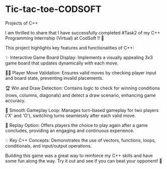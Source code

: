 # Tic-tac-toe-CODSOFT
Projects of C++



I am thrilled to share that I have successfully completed #Task2 of my C++ Programming Internship (Virtual) at CodSoft !! 🚀

This project highlights key features and functionalities of C++:

✨ Interactive Game Board Display: Implements a visually appealing 3x3 game board that updates dynamically with each move.

👨‍💻 Player Move Validation: Ensures valid moves by checking player input and board state, preventing invalid placements.

🏆 Win and Draw Detection: Contains logic to check for winning conditions (rows, columns, diagonals) and detect a draw scenario, enhancing game accuracy.

🔄 Smooth Gameplay Loop: Manages turn-based gameplay for two players ('X' and 'O'), switching turns seamlessly after each valid move.

🎉 Replay Option: Offers players the choice to play again after a game concludes, providing an engaging and continuous experience.

💡 Key C++ Concepts: Demonstrates the use of vectors, functions, loops, conditionals, and input/output operations.

Building this game was a great way to reinforce my C++ skills and have some fun along the way. Try it out and see if you can beat your opponent! 🎉




